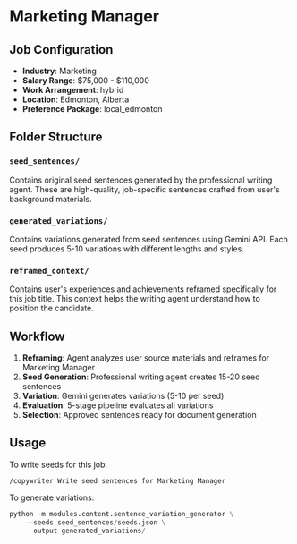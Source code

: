 # Marketing Manager

## Job Configuration

- **Industry**: Marketing
- **Salary Range**: $75,000 - $110,000
- **Work Arrangement**: hybrid
- **Location**: Edmonton, Alberta
- **Preference Package**: local_edmonton

## Folder Structure

### `seed_sentences/`
Contains original seed sentences generated by the professional writing agent.
These are high-quality, job-specific sentences crafted from user's background materials.

### `generated_variations/`
Contains variations generated from seed sentences using Gemini API.
Each seed produces 5-10 variations with different lengths and styles.

### `reframed_context/`
Contains user's experiences and achievements reframed specifically for this job title.
This context helps the writing agent understand how to position the candidate.

## Workflow

1. **Reframing**: Agent analyzes user source materials and reframes for Marketing Manager
2. **Seed Generation**: Professional writing agent creates 15-20 seed sentences
3. **Variation**: Gemini generates variations (5-10 per seed)
4. **Evaluation**: 5-stage pipeline evaluates all variations
5. **Selection**: Approved sentences ready for document generation

## Usage

To write seeds for this job:
```
/copywriter Write seed sentences for Marketing Manager
```

To generate variations:
```python
python -m modules.content.sentence_variation_generator \
    --seeds seed_sentences/seeds.json \
    --output generated_variations/
```
